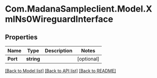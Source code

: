 
# Com.MadanaSampleclient.Model.XmlNs0WireguardInterface

## Properties

Name | Type | Description | Notes
------------ | ------------- | ------------- | -------------
**Port** | **string** |  | [optional] 

[[Back to Model list]](../README.md#documentation-for-models)
[[Back to API list]](../README.md#documentation-for-api-endpoints)
[[Back to README]](../README.md)

